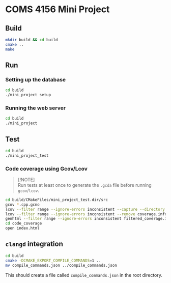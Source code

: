 # COMS 4156 Mini Project

## Build

```bash
mkdir build && cd build
cmake ..
make
```

## Run

### Setting up the database

```bash
cd build
./mini_project setup
```

### Running the web server

```bash
cd build
./mini_project
```

## Test

```bash
cd build
./mini_project_test
```

### Code coverage using Gcov/Lcov

> [!NOTE]\
> Run tests at least once to generate the `.gcda` file before running `gcov`/`lcov`.

```bash
cd build/CMakeFiles/mini_project_test.dir/src
gcov *.cpp.gcno
lcov --filter range --ignore-errors inconsistent --capture --directory . -o coverage.info
lcov --filter range --ignore-errors inconsistent --remove coverage.info "/usr*" "include/" -o filtered_coverage.info
genhtml --filter range --ignore-errors inconsistent filtered_coverage.info --output-directory code_coverage
cd code_coverage
open index.html
```

## `clangd` integration

```bash
cd build
cmake -DCMAKE_EXPORT_COMPILE_COMMANDS=1 ..
mv compile_commands.json ../compile_commands.json
```

This should create a file called `compile_commands.json` in the root directory.
